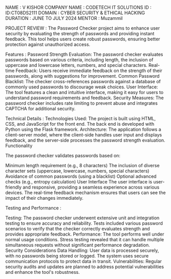 NAME : V KISHOR
COMPANY NAME : CODETECH IT SOLUTIONS 
ID : ID:CT08DS2111
DOMAIN : CYBER SECURITY & ETHICAL HACKING
DURATION : JUNE TO JULY 2024
MENTOR : Muzammil

PROJECT REVIEW :
The Password Checker project aims to enhance user security by evaluating the strength of passwords and providing instant feedback. This tool helps users create robust passwords, ensuring better protection against unauthorized access.

Features :
Password Strength Evaluation: The password checker evaluates passwords based on various criteria, including length, the inclusion of uppercase and lowercase letters, numbers, and special characters.
Real-time Feedback: Users receive immediate feedback on the strength of their passwords, along with suggestions for improvement.
Common Password Blacklist: The checker cross-references passwords against a database of commonly used passwords to discourage weak choices.
User Interface: The tool features a clean and intuitive interface, making it easy for users to understand password requirements and feedback.
Security Measures: The password checker includes rate limiting to prevent abuse and integrates CAPTCHA for additional security.

Technical Details :
Technologies Used: The project is built using HTML, CSS, and JavaScript for the front end. The back end is developed with Python using the Flask framework.
Architecture: The application follows a client-server model, where the client-side handles user input and displays feedback, and the server-side processes the password strength evaluation.
Functionality

The password checker validates passwords based on:

Minimum length requirement (e.g., 8 characters)
The inclusion of diverse character sets (uppercase, lowercase, numbers, special characters)
Avoidance of common passwords (using a blacklist)
Optional advanced checks (e.g., entropy calculation)
User Interface
The user interface is user-friendly and responsive, providing a seamless experience across various devices. The real-time feedback mechanism ensures that users can see the impact of their changes immediately.

Testing and Performance :

Testing: The password checker underwent extensive unit and integration testing to ensure accuracy and reliability. Tests included various password scenarios to verify that the checker correctly evaluates strength and provides appropriate feedback.
Performance: The tool performs well under normal usage conditions. Stress testing revealed that it can handle multiple simultaneous requests without significant performance degradation.
Security Considerations
Data Handling: User data is processed securely, with no passwords being stored or logged. The system uses secure communication protocols to protect data in transit.
Vulnerabilities: Regular security audits and updates are planned to address potential vulnerabilities and enhance the tool's robustness.
